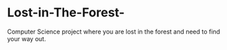 Lost-in-The-Forest-
===================

Computer Science project where you are lost in the forest and need to find your way out.
